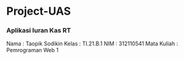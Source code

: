 # Project-UAS

### Aplikasi Iuran Kas RT

Nama : Taopik Sodikin
Kelas : TI.21.B.1
NIM : 312110541
Mata Kuliah : Pemrograman Web 1